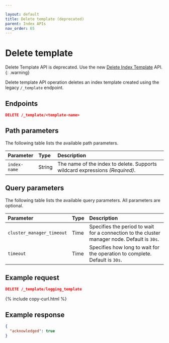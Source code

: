 ```yaml
---

layout: default
title: Delete template (deprecated)
parent: Index APIs
nav_order: 65
---
```


# Delete template

Delete Template API is deprecated. Use the new [Delete Index Template]({{site.url}}{{site.baseurl}}/api-reference/index-apis/delete-index-template/) API.
{: .warning}

Delete template API operation deletes an index template created using the legacy `/_template` endpoint.


## Endpoints

```json
DELETE /_template/<template-name>
```

## Path parameters

The following table lists the available path parameters.

| Parameter    | Type   | Description                                                 |
| :----------- | :----- | :---------------------------------------------------------- |
| `index-name` | String | The name of the index to delete. Supports wildcard expressions _(Required)_. |

## Query parameters

The following table lists the available query parameters. All parameters are optional.

| Parameter       | Type | Description                                                                                  |
| :-------------- | :--- | :------------------------------------------------------------------------------------------- |
| `cluster_manager_timeout` | Time | Specifies the period to wait for a connection to the cluster manager node. Default is `30s`. |
| `timeout`                 | Time    | Specifies how long to wait for the operation to complete. Default is `30s`. |

## Example request

```json
DELETE /_template/logging_template
```
{% include copy-curl.html %}

## Example response

```json
{
  "acknowledged": true
}
```

